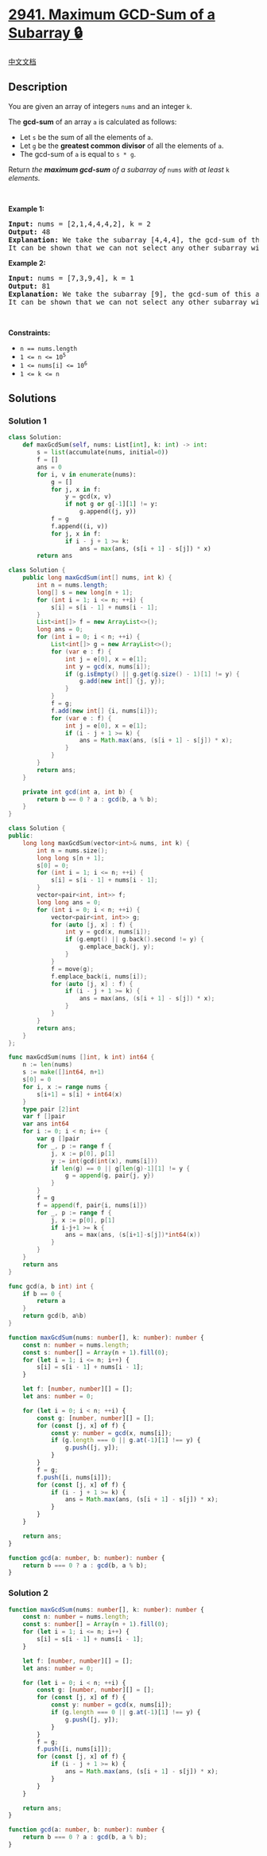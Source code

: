# [2941. Maximum GCD-Sum of a Subarray 🔒](https://leetcode.com/problems/maximum-gcd-sum-of-a-subarray)

[中文文档](/solution/2900-2999/2941.Maximum%20GCD-Sum%20of%20a%20Subarray/README.md)

<!-- tags:Array,Math,Binary Search,Number Theory -->

## Description

<p>You are given an array of integers <code>nums</code> and an integer <code>k</code>.</p>

<p>The <strong>gcd-sum</strong> of an array <code>a</code> is calculated as follows:</p>

<ul>
	<li>Let <code>s</code> be the sum of all the elements of <code>a</code>.</li>
	<li>Let <code>g</code> be the <strong>greatest common divisor</strong> of all the elements of <code>a</code>.</li>
	<li>The gcd-sum of <code>a</code> is equal to <code>s * g</code>.</li>
</ul>

<p>Return <em>the <strong>maximum gcd-sum</strong> of a subarray of</em> <code>nums</code> <em>with at least</em> <code>k</code> <em>elements.</em></p>

<p>&nbsp;</p>
<p><strong class="example">Example 1:</strong></p>

<pre>
<strong>Input:</strong> nums = [2,1,4,4,4,2], k = 2
<strong>Output:</strong> 48
<strong>Explanation:</strong> We take the subarray [4,4,4], the gcd-sum of this array is 4 * (4 + 4 + 4) = 48.
It can be shown that we can not select any other subarray with a gcd-sum greater than 48.</pre>

<p><strong class="example">Example 2:</strong></p>

<pre>
<strong>Input:</strong> nums = [7,3,9,4], k = 1
<strong>Output:</strong> 81
<strong>Explanation:</strong> We take the subarray [9], the gcd-sum of this array is 9 * 9 = 81.
It can be shown that we can not select any other subarray with a gcd-sum greater than 81.</pre>

<p>&nbsp;</p>
<p><strong>Constraints:</strong></p>

<ul>
	<li><code>n == nums.length</code></li>
	<li><code>1 &lt;= n &lt;= 10<sup>5</sup></code></li>
	<li><code>1 &lt;= nums[i] &lt;= 10<sup>6</sup></code></li>
	<li><code>1 &lt;= k &lt;= n</code></li>
</ul>

## Solutions

### Solution 1

<!-- tabs:start -->

```python
class Solution:
    def maxGcdSum(self, nums: List[int], k: int) -> int:
        s = list(accumulate(nums, initial=0))
        f = []
        ans = 0
        for i, v in enumerate(nums):
            g = []
            for j, x in f:
                y = gcd(x, v)
                if not g or g[-1][1] != y:
                    g.append((j, y))
            f = g
            f.append((i, v))
            for j, x in f:
                if i - j + 1 >= k:
                    ans = max(ans, (s[i + 1] - s[j]) * x)
        return ans
```

```java
class Solution {
    public long maxGcdSum(int[] nums, int k) {
        int n = nums.length;
        long[] s = new long[n + 1];
        for (int i = 1; i <= n; ++i) {
            s[i] = s[i - 1] + nums[i - 1];
        }
        List<int[]> f = new ArrayList<>();
        long ans = 0;
        for (int i = 0; i < n; ++i) {
            List<int[]> g = new ArrayList<>();
            for (var e : f) {
                int j = e[0], x = e[1];
                int y = gcd(x, nums[i]);
                if (g.isEmpty() || g.get(g.size() - 1)[1] != y) {
                    g.add(new int[] {j, y});
                }
            }
            f = g;
            f.add(new int[] {i, nums[i]});
            for (var e : f) {
                int j = e[0], x = e[1];
                if (i - j + 1 >= k) {
                    ans = Math.max(ans, (s[i + 1] - s[j]) * x);
                }
            }
        }
        return ans;
    }

    private int gcd(int a, int b) {
        return b == 0 ? a : gcd(b, a % b);
    }
}
```

```cpp
class Solution {
public:
    long long maxGcdSum(vector<int>& nums, int k) {
        int n = nums.size();
        long long s[n + 1];
        s[0] = 0;
        for (int i = 1; i <= n; ++i) {
            s[i] = s[i - 1] + nums[i - 1];
        }
        vector<pair<int, int>> f;
        long long ans = 0;
        for (int i = 0; i < n; ++i) {
            vector<pair<int, int>> g;
            for (auto [j, x] : f) {
                int y = gcd(x, nums[i]);
                if (g.empt() || g.back().second != y) {
                    g.emplace_back(j, y);
                }
            }
            f = move(g);
            f.emplace_back(i, nums[i]);
            for (auto [j, x] : f) {
                if (i - j + 1 >= k) {
                    ans = max(ans, (s[i + 1] - s[j]) * x);
                }
            }
        }
        return ans;
    }
};
```

```go
func maxGcdSum(nums []int, k int) int64 {
	n := len(nums)
	s := make([]int64, n+1)
	s[0] = 0
	for i, x := range nums {
		s[i+1] = s[i] + int64(x)
	}
	type pair [2]int
	var f []pair
	var ans int64
	for i := 0; i < n; i++ {
		var g []pair
		for _, p := range f {
			j, x := p[0], p[1]
			y := int(gcd(int(x), nums[i]))
			if len(g) == 0 || g[len(g)-1][1] != y {
				g = append(g, pair{j, y})
			}
		}
		f = g
		f = append(f, pair{i, nums[i]})
		for _, p := range f {
			j, x := p[0], p[1]
			if i-j+1 >= k {
				ans = max(ans, (s[i+1]-s[j])*int64(x))
			}
		}
	}
	return ans
}

func gcd(a, b int) int {
	if b == 0 {
		return a
	}
	return gcd(b, a%b)
}
```

```ts
function maxGcdSum(nums: number[], k: number): number {
    const n: number = nums.length;
    const s: number[] = Array(n + 1).fill(0);
    for (let i = 1; i <= n; i++) {
        s[i] = s[i - 1] + nums[i - 1];
    }

    let f: [number, number][] = [];
    let ans: number = 0;

    for (let i = 0; i < n; ++i) {
        const g: [number, number][] = [];
        for (const [j, x] of f) {
            const y: number = gcd(x, nums[i]);
            if (g.length === 0 || g.at(-1)[1] !== y) {
                g.push([j, y]);
            }
        }
        f = g;
        f.push([i, nums[i]]);
        for (const [j, x] of f) {
            if (i - j + 1 >= k) {
                ans = Math.max(ans, (s[i + 1] - s[j]) * x);
            }
        }
    }

    return ans;
}

function gcd(a: number, b: number): number {
    return b === 0 ? a : gcd(b, a % b);
}
```

<!-- tabs:end -->

### Solution 2

<!-- tabs:start -->

```ts
function maxGcdSum(nums: number[], k: number): number {
    const n: number = nums.length;
    const s: number[] = Array(n + 1).fill(0);
    for (let i = 1; i <= n; i++) {
        s[i] = s[i - 1] + nums[i - 1];
    }

    let f: [number, number][] = [];
    let ans: number = 0;

    for (let i = 0; i < n; ++i) {
        const g: [number, number][] = [];
        for (const [j, x] of f) {
            const y: number = gcd(x, nums[i]);
            if (g.length === 0 || g.at(-1)[1] !== y) {
                g.push([j, y]);
            }
        }
        f = g;
        f.push([i, nums[i]]);
        for (const [j, x] of f) {
            if (i - j + 1 >= k) {
                ans = Math.max(ans, (s[i + 1] - s[j]) * x);
            }
        }
    }

    return ans;
}

function gcd(a: number, b: number): number {
    return b === 0 ? a : gcd(b, a % b);
}
```

<!-- tabs:end -->

<!-- end -->
